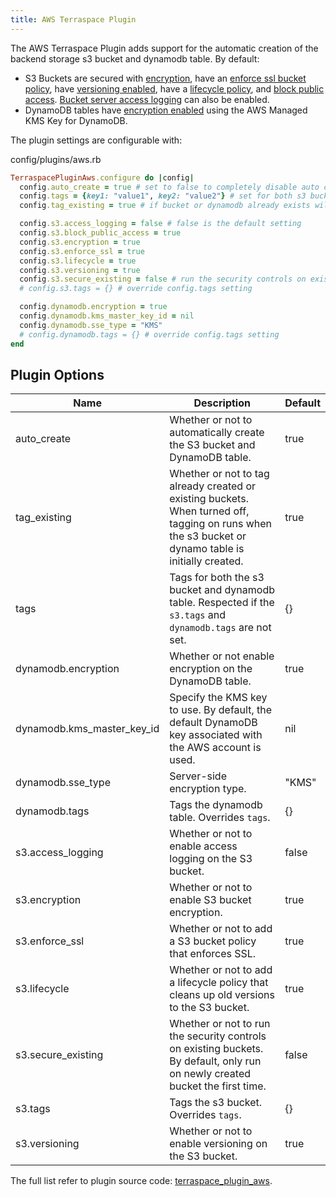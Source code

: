 ```yaml
---
title: AWS Terraspace Plugin
---
```


The AWS Terraspace Plugin adds support for the automatic creation of the backend storage s3 bucket and dynamodb table. By default:

* S3 Buckets are secured with [encryption](https://docs.aws.amazon.com/AmazonS3/latest/dev/bucket-encryption.html), have an [enforce ssl bucket policy](https://aws.amazon.com/premiumsupport/knowledge-center/s3-bucket-policy-for-config-rule/), have [versioning enabled](https://docs.aws.amazon.com/AmazonS3/latest/dev/Versioning.html), have a [lifecycle policy](https://docs.aws.amazon.com/AmazonS3/latest/user-guide/create-lifecycle.html), and [block public access](https://aws.amazon.com/s3/features/block-public-access/). [Bucket server access logging](https://docs.aws.amazon.com/AmazonS3/latest/dev/ServerLogs.html) can also be enabled.
* DynamoDB tables have [encryption enabled](https://docs.aws.amazon.com/amazondynamodb/latest/developerguide/EncryptionAtRest.html) using the AWS Managed KMS Key for DynamoDB.

The plugin settings are configurable with:

config/plugins/aws.rb

```ruby
TerraspacePluginAws.configure do |config|
  config.auto_create = true # set to false to completely disable auto creation
  config.tags = {key1: "value1", key2: "value2"} # set for both s3 bucket and dynamodb table
  config.tag_existing = true # if bucket or dynamodb already exists will tag them. Tags are appended.

  config.s3.access_logging = false # false is the default setting
  config.s3.block_public_access = true
  config.s3.encryption = true
  config.s3.enforce_ssl = true
  config.s3.lifecycle = true
  config.s3.versioning = true
  config.s3.secure_existing = false # run the security controls on existing buckets. by default, only run on newly created bucket the first time
  # config.s3.tags = {} # override config.tags setting

  config.dynamodb.encryption = true
  config.dynamodb.kms_master_key_id = nil
  config.dynamodb.sse_type = "KMS"
  # config.dynamodb.tags = {} # override config.tags setting
end
```

## Plugin Options

Name | Description | Default
---|---|---
auto_create | Whether or not to automatically create the S3 bucket and DynamoDB table. | true
tag_existing | Whether or not to tag already created or existing buckets. When turned off, tagging on runs when the s3 bucket or dynamo table is initially created. | true
tags | Tags for both the s3 bucket and dynamodb table. Respected if the `s3.tags` and `dynamodb.tags` are not set. |  {}
dynamodb.encryption | Whether or not enable encryption on the DynamoDB table. |  true
dynamodb.kms_master_key_id | Specify the KMS key to use. By default, the default DynamoDB key associated with the AWS account is used. |  nil
dynamodb.sse_type | Server-side encryption type. |  "KMS"
dynamodb.tags | Tags the dynamodb table. Overrides `tags`. |  {}
s3.access_logging | Whether or not to enable access logging on the S3 bucket.  |  false
s3.encryption | Whether or not to enable S3 bucket encryption. |  true
s3.enforce_ssl | Whether or not to add a S3 bucket policy that enforces SSL. |  true
s3.lifecycle | Whether or not to add a lifecycle policy that cleans up old versions to the S3 bucket. |  true
s3.secure_existing | Whether or not to run the security controls on existing buckets. By default, only run on newly created bucket the first time. | false
s3.tags | Tags the s3 bucket. Overrides `tags`. |  {}
s3.versioning | Whether or not to enable versioning on the S3 bucket. |  true

The full list refer to plugin source code: [terraspace_plugin_aws](https://github.com/boltops-tools/terraspace_plugin_aws/blob/master/lib/terraspace_plugin_aws/interfaces/config.rb).
